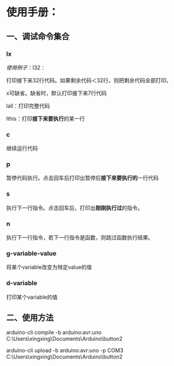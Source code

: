 # 使用手册：

## 一、调试命令集合

### lx

*使用例子*：l32：

打印接下来32行代码。如果剩余代码＜32行，则把剩余代码全部打印。

x可缺省。缺省时，默认打印接下来7行代码

lall：打印完整代码

lthis：打印**接下来要执行**的某一行

### c

继续运行代码

### p

暂停代码执行。点击回车后打印出暂停后**接下来要执行的**一行代码

### s

执行下一行指令。点击回车后，打印出**刚刚执行过**的指令。

### n

执行下一行指令，若下一行指令是函数，则跳过函数执行结果。

### g-variable-value

将某个variable改变为特定value的值

### d-variable

打印某个variable的值



## 二、使用方法





arduino-cli compile -b arduino:avr:uno C:\Users\xingxing\Documents\Arduino\button2

arduino-cli upload -b arduino:avr:uno -p COM3 C:\Users\xingxing\Documents\Arduino\button2
